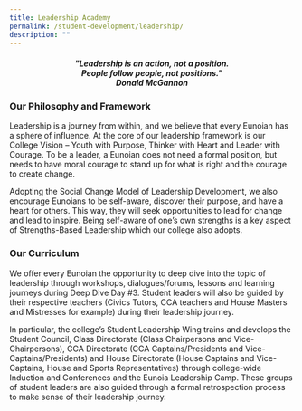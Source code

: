 ```yaml
---
title: Leadership Academy
permalink: /student-development/leadership/
description: ""
---
```


<center><h4><em>"Leadership is an action, not a position. <br>People follow people, not positions."  <br><b>Donald McGannon</b></em></h4></center>

### Our Philosophy and Framework

Leadership is a journey from within, and we believe that every Eunoian has a sphere of influence. At the core of our leadership framework is our College Vision – Youth with Purpose, Thinker with Heart and Leader with Courage. To be a leader, a Eunoian does not need a formal position, but needs to have moral courage to stand up for what is right and the courage to create change.

Adopting the Social Change Model of Leadership Development, we also encourage Eunoians to be self-aware, discover their purpose, and have a heart for others. This way, they will seek opportunities to lead for change and lead to inspire. Being self-aware of one’s own strengths is a key aspect of Strengths-Based Leadership which our college also adopts.

### Our Curriculum

We offer every Eunoian the opportunity to deep dive into the topic of leadership through workshops, dialogues/forums, lessons and learning journeys during Deep Dive Day #3. Student leaders will also be guided by their respective teachers (Civics Tutors, CCA teachers and House Masters and Mistresses for example) during their leadership journey.

In particular, the college’s Student Leadership Wing trains and develops the Student Council, Class Directorate (Class Chairpersons and Vice-Chairpersons), CCA Directorate (CCA Captains/Presidents and Vice-Captains/Presidents) and House Directorate (House Captains and Vice-Captains, House and Sports Representatives) through college-wide Induction and Conferences and the Eunoia Leadership Camp. These groups of student leaders are also guided through a formal retrospection process to make sense of their leadership journey.